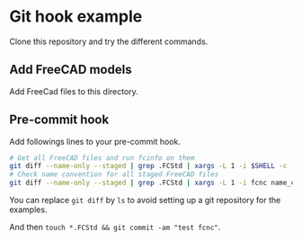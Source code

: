 # Git hook example

Clone this repository and try the different commands.

## Add FreeCAD models

Add FreeCad files to this directory.

## Pre-commit hook

Add followings lines to your pre-commit hook.

```sh
# Get all FreeCAD files and run fcinfo on them
git diff --name-only --staged | grep .FCStd | xargs -L 1 -i $SHELL -c 'fcinfo {} > {}.fcinfo && git add {}.fcinfo'
# Check name convention for all staged FreeCAD files
git diff --name-only --staged | grep .FCStd | xargs -L 1 -i fcnc name_conv.ts '{}.fcinfo'
```

You can replace `git diff` by `ls` to avoid setting up a git repository for the
examples.

And then `touch *.FCStd && git commit -am "test fcnc"`.
